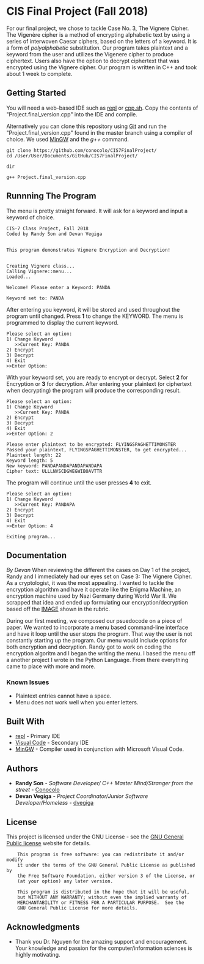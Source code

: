 # CIS Final Project (Fall 2018)

For our final project, we chose to tackle Case No. 3, The Vignere Cipher. The Vigenère cipher is a method of encrypting alphabetic text by using a series of interwoven Caesar ciphers, based on the letters of a keyword. It is a form of *polyalphabetic* substitution. Our program takes plaintext and a keyword from the user and utilizes the Vigenere cipher to produce ciphertext. Users also have the option to decrypt ciphertext that was encrypted using the Vignere cipher. Our program is written in C++ and took about 1 week to complete.

## Getting Started

You will need a web-based IDE such as [repl](https://repl.it/) or [cpp.sh](cpp.sh). Copy the contents of "Project.final_version.cpp" into the IDE and compile.

Alternatively you can clone this repository using [Git](https://git-scm.com/) and run the "Project.final_version.cpp" found in the master branch using a compiler of choice. We used [MinGW](https://sourceforge.net/projects/mingw-w64/) and the *g++* command.

```
git clone https://github.com/conocolo/CIS7FinalProject/
cd /User/User/Documents/GitHub/CIS7FinalProject/

dir

g++ Project.final_version.cpp
```

## Runnning The Program

The menu is pretty straight forward. It will ask for a keyword and input a keyword of choice. 

```
CIS-7 Class Project, Fall 2018
Coded by Randy Son and Devan Vegiga


This program demonstrates Vignere Encryption and Decryption!


Creating Vignere class...
Calling Vignere::menu...
Loaded...

Welcome! Please enter a Keyword: PANDA

Keyword set to: PANDA
```

After entering you keyword, it will be stored and used throughout the program until changed. Press **1** to change the KEYWORD. The menu is programmed to display the current keyword.

```
Please select an option:
1) Change Keyword
   >>Current Key: PANDA
2) Encrypt
3) Decrypt
4) Exit
>>Enter Option:  
```
With your keyword set, you are ready to encrypt or decrypt. Select **2** for Encryption or **3** for decryption. After entering your plaintext (or ciphertext when decrypting) the program will produce the corresponding result. 

```
Please select an option:
1) Change Keyword
   >>Current Key: PANDA
2) Encrypt
3) Decrypt
4) Exit
>>Enter Option: 2

Please enter plaintext to be encrypted: FLYINGSPAGHETTIMONSTER
Passed your plaintext, FLYINGSPAGHETTIMONSTER, to get encrypted...
Plaintext length: 22
Keyword length: 5
New keyword: PANDAPANDAPANDAPANDAPA
Cipher text: ULLLNVSCDGWEGWIBOAVTTR
```

The program will continue until the user presses **4** to exit. 

```
Please select an option:
1) Change Keyword
   >>Current Key: PANDAPA
2) Encrypt
3) Decrypt
4) Exit
>>Enter Option: 4

Exiting program...

```
## Documentation

*By Devan*
When reviewing the different the cases on Day 1 of the project, Randy and I immediately had our eyes set on Case 3: The Vignere Cipher. As a cryptologist, it was the most appealing. I wanted to tackle the encryption algorithm and have it operate like the Enigma Machine, an encryption machine used by Nazi Germany during World War II. We scrapped that idea and ended up formulating our encryption/decryption based off the [IMAGE](https://www.geeksforgeeks.org/wp-content/uploads/Vigen%C3%A8re_square_shading.png) shown in the rubric. 

During our first meeting, we composed our psuedocode on a piece of paper. We wanted to incorporate a menu based command-line interface and have it loop until the user stops the program. That way the user is not constantly starting up the program. Our menu would include options for both encryption and decryption. Randy got to work on coding the encryption algoritm and I began the writing the menu. I based the menu off a another project I wrote in the Python Language. From there everything came to place with more and more. 

### Known Issues

* Plaintext entries cannot have a space.
* Menu does not work well when you enter letters.

## Built With

* [repl](https://repl.it/) - Primary IDE
* [Visual Code](https://code.visualstudio.com/) - Secondary IDE
* [MinGW](https://sourceforge.net/projects/mingw-w64/) - Compiler used in conjunction with Microsoft Visual Code.

## Authors

* **Randy Son** - *Software Developer/ C++ Master Mind/Stranger from the street* - [Conocolo](https://github.com/conocolo)
* **Devan Vegiga** - *Project Coordinator/Junior Software Developer/Homeless* - [dvegiga](https://github.com/dvegiga)

## License

This project is licensed under the GNU License - see the [GNU General Public license](https://www.gnu.org/licenses/gpl.html) website for details.

```
    This program is free software: you can redistribute it and/or modify
    it under the terms of the GNU General Public License as published by
    the Free Software Foundation, either version 3 of the License, or
    (at your option) any later version.

    This program is distributed in the hope that it will be useful,
    but WITHOUT ANY WARRANTY; without even the implied warranty of
    MERCHANTABILITY or FITNESS FOR A PARTICULAR PURPOSE.  See the
    GNU General Public License for more details.
```

## Acknowledgments

* Thank you Dr. Nguyen for the amazing support and encouragement. Your knowledge and passion for the computer/information sciences is highly motivating. 
